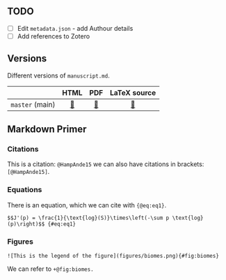 ## TODO

- [ ] Edit `metadata.json` - add Authour details
- [ ] Add references to Zotero

## Versions

[master_pdf]: https://poisotlab.github.io/ms_network_prediction/ms_network_prediction.pdf
[master_tex]: https://poisotlab.github.io/ms_network_prediction/ms_network_prediction.tex
[master_html]: https://poisotlab.github.io/ms_network_prediction/ndex.html

Different versions of `manuscript.md`.

|                 |            HTML            |             PDF            |        LaTeX source        |
|-----------------|:--------------------------:|:--------------------------:|:---------------------------:|
| `master` (main)| [:blue_book:][master_html] | [:notebook_with_decorative_cover:][master_pdf] | [:notebook:][master_tex] |

## Markdown Primer

### Citations

This is a citation: `@HampAnde15`
we can also have citations in brackets: `[@HampAnde15]`.

### Equations

There is an equation, which we can cite with `{@eq:eq1}`.

`$$J'(p) = \frac{1}{\text{log}(S)}\times\left(-\sum p \text{log}(p)\right)$$ {#eq:eq1}`

### Figures

`![This is the legend of the figure](figures/biomes.png){#fig:biomes}`

We can refer to `+@fig:biomes.`